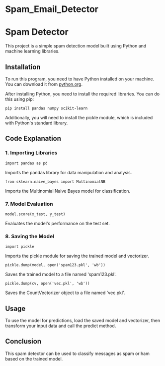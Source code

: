 # Spam_Email_Detector
<!DOCTYPE html>
<html lang="en">
<head>
    <meta charset="UTF-8">
    <meta name="viewport" content="width=device-width, initial-scale=1.0">
</head>
<body>
    <h1>Spam Detector</h1>
    <p>This project is a simple spam detection model built using Python and machine learning libraries.</p>
    <h2>Installation</h2>
    <p>To run this program, you need to have Python installed on your machine. You can download it from <a href="https://www.python.org/downloads/">python.org</a>.</p>
    <p>After installing Python, you need to install the required libraries. You can do this using pip:</p>
    <pre><code>pip install pandas numpy scikit-learn</code></pre>
    <p>Additionally, you will need to install the pickle module, which is included with Python's standard library.</p>
    <h2>Code Explanation</h2>
    <h3>1. Importing Libraries</h3>
    <pre><code>import pandas as pd</code></pre>
    <p>Imports the pandas library for data manipulation and analysis.</p>
    
   
 <pre><code>from sklearn.naive_bayes import MultinomialNB</code></pre>
<p>Imports the Multinomial Naive Bayes model for classification.</p>

 <h3>7. Model Evaluation</h3>
    <pre><code>model.score(x_test, y_test)</code></pre>
    <p>Evaluates the model's performance on the test set.</p>
    <h3>8. Saving the Model</h3>
    <pre><code>import pickle</code></pre>
    <p>Imports the pickle module for saving the trained model and vectorizer.</p>
    <pre><code>pickle.dump(model, open('spam123.pkl', 'wb'))</code></pre>
    <p>Saves the trained model to a file named 'spam123.pkl'.</p>

   <pre><code>pickle.dump(cv, open('vec.pkl', 'wb'))</code></pre>    <p>Saves the CountVectorizer object to a file named 'vec.pkl'.</p>

<h2>Usage</h2>
    <p>To use the model for predictions, load the saved model and vectorizer, then transform your input data and call the predict method.</p>
    <h2>Conclusion</h2>
    <p>This spam detector can be used to classify messages as spam or ham based on the trained model.</p>
</body>
</html>
